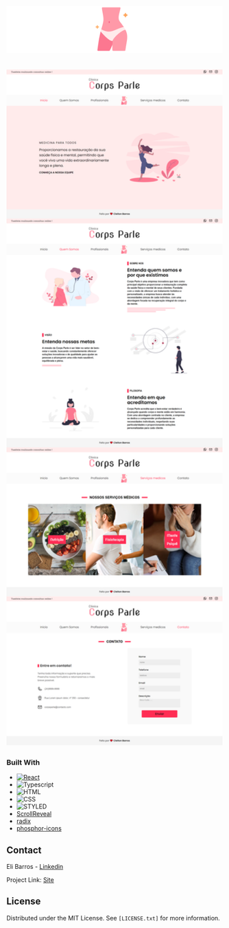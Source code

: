 <div  style="background-color:white;" align="center">
  <img  src="./profile/src/assets/svg/logo.svg" width="100px" />
</div>
<h1 align="center">
  <img  src="./profile/src/assets/png/corpsparle.png" width="1440px" />
</h1>


### Built With

* [![React][React.js]][React-url]
* ![Typescript]
* ![HTML]
* ![CSS]
* ![STYLED]
* [ScrollReveal](https://scrollrevealjs.org/)
* [radix](https://www.radix-ui.com/)
* [phosphor-icons](https://phosphoricons.com/)
  

## Contact

Eli Barros - [Linkedin](https://www.linkedin.com/in/cleitonbarrosmoura/)

Project Link: [Site](https://corps-parle.vercel.app/)

## License

Distributed under the MIT License. See `[LICENSE.txt]` for more information.



[React.js]: https://img.shields.io/badge/React-20232A?style=for-the-badge&logo=react&logoColor=61DAFB
[React-url]: https://reactjs.org/

[HTML]: https://img.shields.io/badge/HTML5-E34F26?style=for-the-badge&logo=html5&logoColor=white
[CSS]: https://img.shields.io/badge/CSS3-1572B6?style=for-the-badge&logo=css3&logoColor=white

[Typescript]: https://img.shields.io/badge/TypeScript-007ACC?style=for-the-badge&logo=typescript&logoColor=white
[STYLED]: https://img.shields.io/badge/styled--components-DB7093?style=for-the-badge&logo=styled-components&logoColor=white


